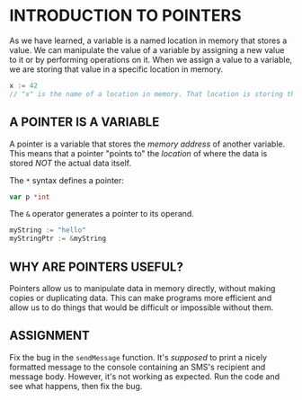 # INTRODUCTION TO POINTERS
As we have learned, a variable is a named location in memory that stores a value. We can manipulate the value of a variable by assigning a new value to it or by performing operations on it. When we assign a value to a variable, we are storing that value in a specific location in memory.

```go
x := 42
// "x" is the name of a location in memory. That location is storing the integer value of 42
```

## A POINTER IS A VARIABLE
A pointer is a variable that stores the *memory address* of another variable. This means that a pointer "points to" the *location* of where the data is stored *NOT* the actual data itself.

The `*` syntax defines a pointer:

```go
var p *int
```

The `&` operator generates a pointer to its operand.

```go
myString := "hello"
myStringPtr := &myString
```

## WHY ARE POINTERS USEFUL?
Pointers allow us to manipulate data in memory directly, without making copies or duplicating data. This can make programs more efficient and allow us to do things that would be difficult or impossible without them.

## ASSIGNMENT
Fix the bug in the `sendMessage` function. It's *supposed* to print a nicely formatted message to the console containing an SMS's recipient and message body. However, it's not working as expected. Run the code and see what happens, then fix the bug.